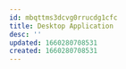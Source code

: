 ```yaml
---
id: mbqttms3dcvg0rrucdg1cfc
title: Desktop Application
desc: ''
updated: 1660280708531
created: 1660280708531
---
```

